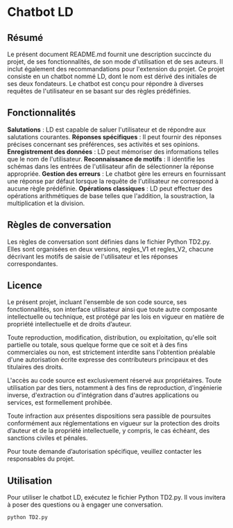 # Chatbot LD

## Résumé

Le présent document README.md fournit une description succincte du projet, de ses fonctionnalités, de son mode d'utilisation et de ses auteurs. Il inclut également des recommandations pour l'extension du projet. Ce projet consiste en un chatbot nommé LD, dont le nom est dérivé des initiales de ses deux fondateurs. Le chatbot est conçu pour répondre à diverses requêtes de l'utilisateur en se basant sur des règles prédéfinies.

## Fonctionnalités

**Salutations** : LD est capable de saluer l'utilisateur et de répondre aux salutations courantes.
**Réponses spécifiques** : Il peut fournir des réponses précises concernant ses préférences, ses activités et ses opinions.
**Enregistrement des données** : LD peut mémoriser des informations telles que le nom de l'utilisateur.
**Reconnaissance de motifs** : Il identifie les schémas dans les entrées de l'utilisateur afin de sélectionner la réponse appropriée.
**Gestion des erreurs** : Le chatbot gère les erreurs en fournissant une réponse par défaut lorsque la requête de l'utilisateur ne correspond à aucune règle prédéfinie.
**Opérations classiques** : LD peut effectuer des opérations arithmétiques de base telles que l'addition, la soustraction, la multiplication et la division.

## Règles de conversation

Les règles de conversation sont définies dans le fichier Python TD2.py. Elles sont organisées en deux versions, regles_V1 et regles_V2, chacune décrivant les motifs de saisie de l'utilisateur et les réponses correspondantes.

## Licence

Le présent projet, incluant l'ensemble de son code source, ses fonctionnalités, son interface utilisateur ainsi que toute autre composante intellectuelle ou technique, est protégé par les lois en vigueur en matière de propriété intellectuelle et de droits d’auteur.

Toute reproduction, modification, distribution, ou exploitation, qu'elle soit partielle ou totale, sous quelque forme que ce soit et à des fins commerciales ou non, est strictement interdite sans l'obtention préalable d'une autorisation écrite expresse des contributeurs principaux et des titulaires des droits.

L'accès au code source est exclusivement réservé aux propriétaires. Toute utilisation par des tiers, notamment à des fins de reproduction, d'ingénierie inverse, d'extraction ou d'intégration dans d'autres applications ou services, est formellement prohibée.

Toute infraction aux présentes dispositions sera passible de poursuites conformément aux réglementations en vigueur sur la protection des droits d’auteur et de la propriété intellectuelle, y compris, le cas échéant, des sanctions civiles et pénales.

Pour toute demande d’autorisation spécifique, veuillez contacter les responsables du projet.

## Utilisation

Pour utiliser le chatbot LD, exécutez le fichier Python TD2.py. Il vous invitera à poser des questions ou à engager une conversation.

```Bash
python TD2.py
```
